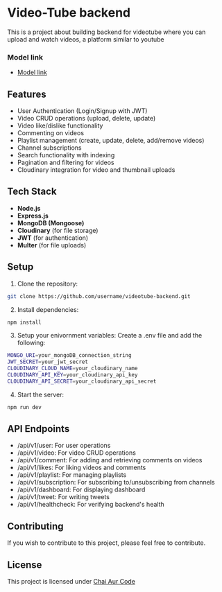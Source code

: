 # Video-Tube backend

This is a project about building backend for videotube where you can upload and watch videos, a platform similar to youtube

### Model link

- [Model link](https://app.eraser.io/workspace/YtPqZ1VogxGy1jzIDkzj)

## Features

- User Authentication (Login/Signup with JWT)
- Video CRUD operations (upload, delete, update)
- Video like/dislike functionality
- Commenting on videos
- Playlist management (create, update, delete, add/remove videos)
- Channel subscriptions
- Search functionality with indexing
- Pagination and filtering for videos
- Cloudinary integration for video and thumbnail uploads

## Tech Stack

- **Node.js**
- **Express.js**
- **MongoDB (Mongoose)**
- **Cloudinary** (for file storage)
- **JWT** (for authentication)
- **Multer** (for file uploads)

## Setup

1. Clone the repository:

```bash
git clone https://github.com/username/videotube-backend.git
```

2. Install dependencies:

```bash
npm install
```

3. Setup your enivornment variables:
   Create a .env file and add the following:

```bash
MONGO_URI=your_mongoDB_connection_string
JWT_SECRET=your_jwt_secret
CLOUDINARY_CLOUD_NAME=your_cloudinary_name
CLOUDINARY_API_KEY=your_cloudinary_api_key
CLOUDINARY_API_SECRET=your_cloudinary_api_secret
```

4. Start the server:

```bash
npm run dev
```

## API Endpoints

- /api/v1/user: For user operations
- /api/v1/video: For video CRUD operations
- /api/v1/comment: For adding and retrieving comments on videos
- /api/v1/likes: For liking videos and comments
- /api/v1/playlist: For managing playlists
- /api/v1/subscription: For subscribing to/unsubscribing from channels
- /api/v1/dashboard: For displaying dashboard
- /api/v1/tweet: For writing tweets
- /api/v1/healthcheck: For verifying backend's health

## Contributing

If you wish to contribute to this project, please feel free to contribute.

## License

This project is licensed under [Chai Aur Code](https://www.youtube.com/@chaiaurcode)
